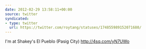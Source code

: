 ```yaml
---
date: 2012-02-29 13:58:11+00:00
source: twitter
syndicated:
- type: twitter
  url: https://twitter.com/roytang/statuses/174855989152071680/
---
```


I'm at Shakey's El Pueblo (Pasig City) http://4sq.com/yN7UWo